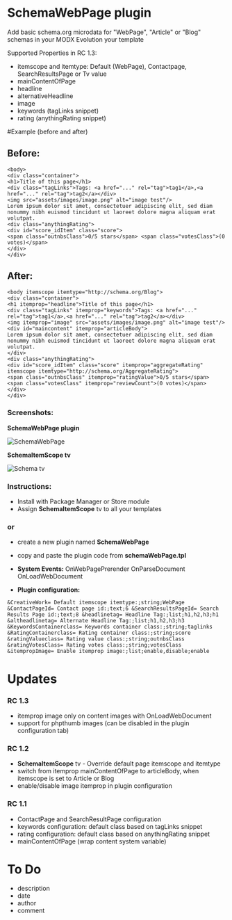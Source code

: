SchemaWebPage plugin
====================

Add basic schema.org microdata for "WebPage", "Article" or "Blog" schemas in your MODX Evolution your template

Supported Properties in RC 1.3:
* itemscope and itemtype: Default (WebPage), Contactpage, SearchResultsPage or Tv value 
* mainContentOfPage
* headline
* alternativeHeadline
* image
* keywords (tagLinks snippet)
* rating (anythingRating snippet)

#Example (before and after)

## Before:

```
<body>
<div class="container">
<h1>Title of this page</h1>
<div class="tagLinks">Tags: <a href="..." rel="tag">tag1</a>,<a href="..." rel="tag">tag2</a></div>
<img src="assets/images/image.png" alt="image test"/>
Lorem ipsum dolor sit amet, consectetuer adipiscing elit, sed diam nonummy nibh euismod tincidunt ut laoreet dolore magna aliquam erat volutpat.
<div class="anythingRating">
<div id="score_idItem" class="score">
<span class="outnbsClass">0/5 stars</span> <span class="votesClass">(0 votes)</span>
</div>
</div>
```

## After:
```
<body itemscope itemtype="http://schema.org/Blog">
<div class="container">
<h1 itemprop="headline">Title of this page</h1>
<div class="tagLinks" itemprop="keywords">Tags: <a href="..." rel="tag">tag1</a>,<a href="..." rel="tag">tag2</a></div>
<img itemprop="image" src="assets/images/image.png" alt="image test"/>
<div id="maincontent" itemprop="articleBody">
Lorem ipsum dolor sit amet, consectetuer adipiscing elit, sed diam nonummy nibh euismod tincidunt ut laoreet dolore magna aliquam erat volutpat.
</div>
<div class="anythingRating">
<div id="score_idItem" class="score" itemprop="aggregateRating" itemscope itemtype="http://schema.org/AggregateRating">
<span class="outnbsClass" itemprop="ratingValue">0/5 stars</span> <span class="votesClass" itemprop="reviewCount">(0 votes)</span>
</div>
</div>

```


### Screenshots:

**SchemaWebPage plugin**

![SchemaWebPage](https://raw.githubusercontent.com/Nicola1971/SchemaWebPage-plugin/master/schemawebpage-plugin-conf-rc13.jpg)

**SchemaItemScope tv**

![Schema tv](https://raw.githubusercontent.com/Nicola1971/SchemaWebPage-plugin/master/itemscopetv.jpg)


### Instructions:

* Install with Package Manager or Store module
* Assign **SchemaItemScope** tv to all your templates

### or

* create a new plugin named **SchemaWebPage**
* copy and paste the plugin code from **schemaWebPage.tpl**

* **System Events:** OnWebPagePrerender OnParseDocument OnLoadWebDocument

* **Plugin configuration:** 
 
```&CreativeWork= Default itemscope itemtype:;string;WebPage &ContactPageId= Contact page id:;text;6 &SearchResultsPageId= Search Results Page id:;text;8 &headlinetag= Headline Tag:;list;h1,h2,h3;h1 &altheadlinetag= Alternate Headline Tag:;list;h1,h2,h3;h3 &KeywordsContainerclass= Keywords container class:;string;taglinks &RatingContainerclass= Rating container class:;string;score &ratingValueclass= Rating value class:;string;outnbsClass &ratingVotesClass= Rating votes class:;string;votesClass &itempropImage= Enable itemprop image:;list;enable,disable;enable ```

# Updates

### RC 1.3
* itemprop image only on content images with OnLoadWebDocument
* support for phpthumb images (can be disabled in the plugin configuration tab)

### RC 1.2
* **SchemaItemScope** tv - Override default page itemscope and itemtype
* switch from itemprop mainContentOfPage to articleBody, when itemscope is set to Article or Blog
* enable/disable image itemprop in plugin configuration

### RC 1.1
* ContactPage and SearchResultPage configuration
* keywords configuration: default class based on tagLinks snippet
* rating configuration: default class based on anythingRating snippet
* mainContentOfPage (wrap content system variable)

# To Do
* description
* date 
* author
* comment

